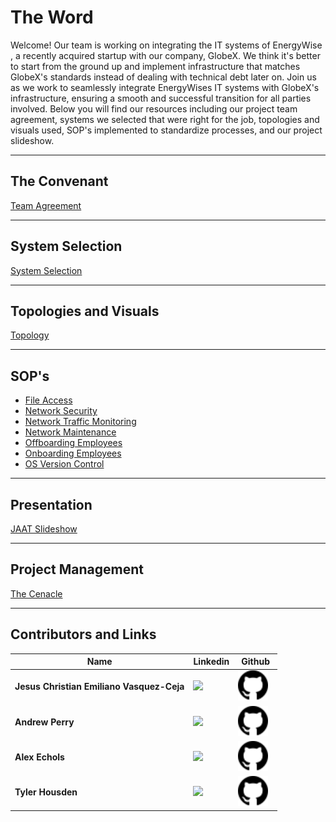 # **The Word**

Welcome! Our team is working on integrating the IT systems of EnergyWise , a recently acquired startup with our company, GlobeX. We think it's better to start from the ground up and implement infrastructure that matches GlobeX's standards instead of dealing with technical debt later on. Join us as we work to seamlessly integrate EnergyWises IT systems with GlobeX's infrastructure, ensuring a smooth and successful transition for all parties involved.
Below you will find our resources including our project team agreement, systems we selected that were right for the job, topologies and visuals used, SOP's implemented to standardize processes, and our project slideshow.

---
## **The Convenant**
[Team Agreement](https://docs.google.com/document/d/1aVES3ZVwh4EzQGpnUk2K1_O788iHrKfyf7oHZUNd4UI/edit?usp=sharing)

--- 
## **System Selection**

[System Selection](https://docs.google.com/document/d/1CnhfsfXCUtka3dMWNtoU2KaqHpnctAMXYau3gMbxQnQ/edit?usp=sharing)

---

## **Topologies and Visuals**

[Topology](https://drive.google.com/file/d/13lIcdVSzX71NsQdfBKWf1Q18nNKGL4CG/view?usp=sharing)

---

## **SOP's**
+ [File Access](https://github.com/J-AAT/The-Word/wiki/SOP:-File-Access)
+ [Network Security](https://github.com/J-AAT/The-Word/wiki/SOP:-Network-Security)
+ [Network Traffic Monitoring](https://github.com/J-AAT/The-Word/wiki/SOP:-Network-Traffic-Monitoring)
+ [Network Maintenance](https://github.com/J-AAT/The-Word/wiki/SOP:-Network-Maintenance)
+ [Offboarding Employees](https://github.com/J-AAT/The-Word/wiki/SOP:-Offboarding-Employees)
+ [Onboarding Employees](https://github.com/J-AAT/The-Word/wiki/SOP:-Onboarding-Employees)
+ [OS Version Control](https://github.com/J-AAT/The-Word/wiki/SOP:-OS-Version-Control)

---
## **Presentation**

[JAAT Slideshow](https://docs.google.com/presentation/d/1kFv8ElkS5DOaaoQwXFb90VizjtuPNiA90Po6qG7bwrc/edit?usp=sharing)

---
## **Project Management**

[The Cenacle](https://trello.com/invite/b/3iM6cJ1M/ATTI8035886b016d408b8dcf7e828854b2bf87E44F0B/low-table)


---
## **Contributors and Links**
| Name     | Linkedin       | Github | 
| -------- | -------------- | -------|
| **Jesus Christian Emiliano Vasquez-Ceja** |<a href="https://www.linkedin.com/in/jesus-ceja-013b20263/" target=" _blank" rel="noopenernoreferrer"><img height="38" src="https://brand.linkedin.com/content/dam/me/business/en-us/amp/brand-site/v2/bg/LI-Bug.svg.original.svg"></a>&nbsp;&nbsp; |<a href="https://github.com/JesusCEVC" target=" _blank" rel="noopenernoreferrer"><img width="48" height="48" src="https://github.com/J-AAT/The-Word/blob/main/github.svg"></a>&nbsp;&nbsp;  |
| **Andrew Perry** | <a href="https://www.linkedin.com/in/andrew-perry-0998b7263/" target=" _blank" rel="noopenernoreferrer"><img height="38" src="https://brand.linkedin.com/content/dam/me/business/en-us/amp/brand-site/v2/bg/LI-Bug.svg.original.svg"></a>&nbsp;&nbsp; |<a href="https://github.com/Perryandr" target=" _blank" rel="noopenernoreferrer"><img width="48" height="48" src="https://github.com/J-AAT/The-Word/blob/main/github.svg"></a>&nbsp;&nbsp;  |
| **Alex Echols** | <a href="https://www.linkedin.com/in/alexander88echols/" target=" _blank" rel="noopenernoreferrer"><img height="38" src="https://brand.linkedin.com/content/dam/me/business/en-us/amp/brand-site/v2/bg/LI-Bug.svg.original.svg"></a>&nbsp;&nbsp; |<a href="https://github.com/R00sterGuy" target=" _blank" rel="noopenernoreferrer"><img width="48" height="48" src="https://github.com/J-AAT/The-Word/blob/main/github.svg"></a>&nbsp;&nbsp;  |
| **Tyler Housden** | <a href="https://www.linkedin.com/in/tyler-housden/" target=" _blank" rel="noopenernoreferrer"><img height="38" src="https://brand.linkedin.com/content/dam/me/business/en-us/amp/brand-site/v2/bg/LI-Bug.svg.original.svg"></a>&nbsp;&nbsp; |<a href="https://github.com/Thousden053" target=" _blank" rel="noopenernoreferrer"><img width="48" height="48" src="https://github.com/J-AAT/The-Word/blob/main/github.svg"></a>&nbsp;&nbsp;  |

